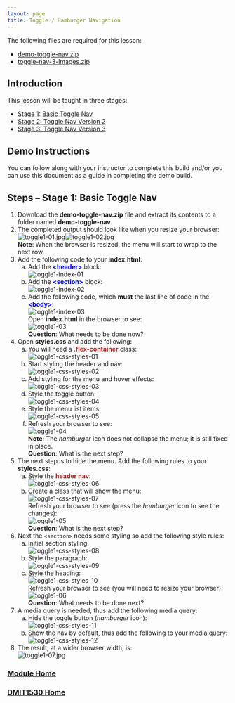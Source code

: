 ```yaml
---
layout: page
title: Toggle / Hamburger Navigation
---
```

<style>
    .css-class{
        color: firebrick;
        font-weight: bold;
    }
    .html-class{
        color: blue;
        font-weight: bold;
    }
</style>

The following files are required for this lesson:
* [demo-toggle-nav.zip](files/demo-toggle-nav.zip)
* [toggle-nav-3-images.zip](files/toggle-nav-3-images.zip)

## Introduction
This lesson will be taught in three stages:
* [Stage 1: Basic Toggle Nav](#toggle1)
* [Stage 2: Toggle Nav Version 2](#toggle2)
* [Stage 3: Toggle Nav Version 3](#toggle3)

## Demo Instructions
You can follow along with your instructor to complete this build and/or you can use this document as a guide in completing the demo build.

## Steps – <a ID="toggle1">Stage 1</a>: Basic Toggle Nav
1.	Download the **demo-toggle-nav.zip** file and extract its contents to a folder named **demo-toggle-nav**.
2.	The completed output should look like when you resize your browser:<br>
![toggle1-01.jpg](files/toggle1-01.jpg)![toggle1-02.jpg](files/toggle1-02.jpg)<br>
**Note**: When the browser is resized, the menu will start to wrap to the next row.
3.	Add the following code to your **index.html**:<br>
    <ol type="a">
        <li>Add the <span class="html-class">&lt;header&gt;</span> block:<br>
        <img src="files/toggle1-index-01.jpg" alt="toggle1-index-01">
        </li>
         <li>Add the <span class="html-class">&lt;section&gt;</span> block:<br>
        <img src="files/toggle1-index-02.jpg" alt="toggle1-index-02">
        </li>
         <li>Add the following code, which <b>must</b> the last line of code in the <span class="html-class">&lt;body&gt;</span>:<br>
        <img src="files/toggle1-index-03.jpg" alt="toggle1-index-03"><br>
        Open <b>index.html</b> in the browser to see:<br>
        <img src="files/toggle1-03.jpg" alt="toggle1-03"><br>
        <b>Question</b>: What needs to be done now?
        </li>
    </ol>
4.	Open **styles.css** and add the following:<br>
    <ol type="a">
        <li>You will need a <span class="css-class">.flex-container</span> class:<br>
        <img src="files/toggle1-css-styles-01.jpg" alt="toggle1-css-styles-01">
        </li>
        <li>Start styling the header and nav:<br>
        <img src="files/toggle1-css-styles-02.jpg" alt="toggle1-css-styles-02">
        </li>
        <li>Add styling for the menu and hover effects:<br>
        <img src="files/toggle1-css-styles-03.jpg" alt="toggle1-css-styles-03">
        </li>
        <li>Style the toggle button:<br>
        <img src="files/toggle1-css-styles-04.jpg" alt="toggle1-css-styles-04">
        </li>
        <li>Style the menu list items:<br>
        <img src="files/toggle1-css-styles-05.jpg" alt="toggle1-css-styles-05">
        </li>
        <li>Refresh your browser to see:<br>
        <img src="files/toggle1-04.jpg" alt="toggle1-04"><br>
        <b>Note</b>: The <em>hamburger</em> icon does not collapse the menu; it is still fixed in place.<br>
        <b>Question</b>: What is the next step?
        </li>
    </ol>
5.	The next step is to hide the menu. Add the following rules to your **styles.css**:<br>
    <ol type="a">
        <li>Style the <span class="css-class">header nav</span>:<br>
        <img src="files/toggle1-css-styles-06.jpg" alt="toggle1-css-styles-06">
        </li>
        <li>Create a class that will show the menu:<br>
        <img src="files/toggle1-css-styles-07.jpg" alt="toggle1-css-styles-07"><br>
        Refresh your browser to see (press the <em>hamburger</em> icon to see the changes):<br>
        <img src="files/toggle1-05.jpg" alt="toggle1-05"><br>
        <b>Question</b>: What is the next step?
        </li>
    </ol>
6.	Next the `<section>` needs some styling so add the following style rules:<br>
    <ol type="a">
        <li>Initial section styling:<br>
        <img src="files/toggle1-css-styles-08.jpg" alt="toggle1-css-styles-08">
        </li>
        <li>Style the paragraph:<br>
        <img src="files/toggle1-css-styles-09.jpg" alt="toggle1-css-styles-09">
        </li>
        <li>Style the heading:<br>
        <img src="files/toggle1-css-styles-10.jpg" alt="toggle1-css-styles-10"><br>
        Refresh your browser to see (you will need to resize your browser):<br>
        <img src="files/toggle1-06.jpg" alt="toggle1-06"><br>
        <b>Question</b>: What needs to be done next?
        </li>
    </ol>
7.	A media query is needed, thus add the following media query:<br>
    <ol type="a">
        <li>Hide the toggle button (<em>hamburger</em> icon):<br>
        <img src="files/toggle1-css-styles-11.jpg" alt="toggle1-css-styles-11">
        </li>
        <li>Show the nav by default, thus add the following to your media query:<br>
        <img src="files/toggle1-css-styles-12.jpg" alt="toggle1-css-styles-12">
        </li>
    </ol>
8.	The result, at a wider browser width, is:<br>
![toggle1-07.jpg](files/toggle1-07.jpg)

### [Module Home](../module2.md)
### [DMIT1530 Home](../../)